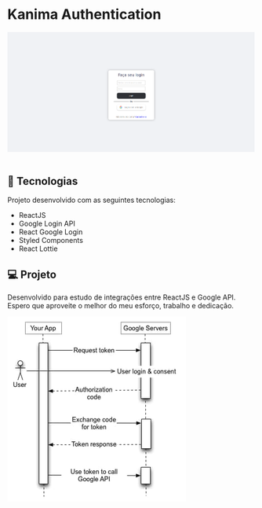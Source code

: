 # Kanima Authentication
<div align="center" style="display: flex; flex-direction: row">
  <img alt="Auth Autentication" title="auth-autentication" src="./auth-frontend/.github/login.png"/>
</div>

<br/>

## 🚀 Tecnologias

Projeto desenvolvido com as seguintes tecnologias:

<ul>
    <li>ReactJS</li>
    <li>Google Login API</li>
    <li>React Google Login</li>
    <li>Styled Components</li>
    <li>React Lottie</li>
</ul>

## 💻 Projeto

Desenvolvido para estudo de integrações entre ReactJS e Google API.
Espero que aproveite o melhor do meu esforço, trabalho e dedicação.

<div align="center" style="display: flex; flex-direction: row">
  <img alt="Auth Autentication" title="auth-autentication" src="./auth-frontend/.github/process.jpg"/>
</div>